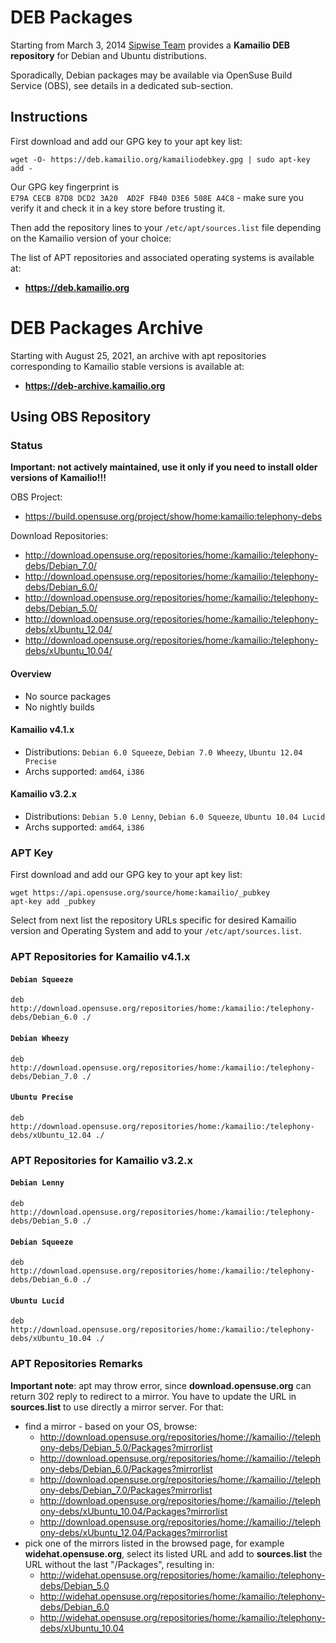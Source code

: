 # DEB Packages

Starting from March 3, 2014 [Sipwise Team](http://www.sipwise.com)
provides a **Kamailio DEB repository** for Debian and Ubuntu
distributions.

Sporadically, Debian packages may be available via OpenSuse Build
Service (OBS), see details in a dedicated sub-section.

## Instructions

First download and add our GPG key to your apt key list:

    wget -O- https://deb.kamailio.org/kamailiodebkey.gpg | sudo apt-key add -

Our GPG key fingerprint is
`E79A CECB 87D8 DCD2 3A20  AD2F FB40 D3E6 508E A4C8` - make sure you
verify it and check it in a key store before trusting it.

Then add the repository lines to your `/etc/apt/sources.list` file
depending on the Kamailio version of your choice:

The list of APT repositories and associated operating systems is
available at:

- **<https://deb.kamailio.org>**

# DEB Packages Archive

Starting with August 25, 2021, an archive with apt repositories
corresponding to Kamailio stable versions is available at:

- **<https://deb-archive.kamailio.org>**

## Using OBS Repository

### Status

**Important: not actively maintained, use it only if you need to install
older versions of Kamailio!!!**

OBS Project:

- <https://build.opensuse.org/project/show/home:kamailio:telephony-debs>

Download Repositories:

- <http://download.opensuse.org/repositories/home:/kamailio:/telephony-debs/Debian_7.0/>
- <http://download.opensuse.org/repositories/home:/kamailio:/telephony-debs/Debian_6.0/>
- <http://download.opensuse.org/repositories/home:/kamailio:/telephony-debs/Debian_5.0/>
- <http://download.opensuse.org/repositories/home:/kamailio:/telephony-debs/xUbuntu_12.04/>
- <http://download.opensuse.org/repositories/home:/kamailio:/telephony-debs/xUbuntu_10.04/>

#### Overview

- No source packages
- No nightly builds

#### Kamailio v4.1.x

- Distributions: `Debian 6.0 Squeeze`, `Debian 7.0 Wheezy`,
    `Ubuntu 12.04 Precise`
- Archs supported: `amd64`, `i386`

#### Kamailio v3.2.x

- Distributions: `Debian 5.0 Lenny`, `Debian 6.0 Squeeze`,
    `Ubuntu 10.04 Lucid`
- Archs supported: `amd64`, `i386`

### APT Key

First download and add our GPG key to your apt key list:

    wget https://api.opensuse.org/source/home:kamailio/_pubkey
    apt-key add _pubkey

Select from next list the repository URLs specific for desired Kamailio
version and Operating System and add to your `/etc/apt/sources.list`.

### APT Repositories for Kamailio v4.1.x

#### `Debian Squeeze`

    deb http://download.opensuse.org/repositories/home:/kamailio:/telephony-debs/Debian_6.0 ./

#### `Debian Wheezy`

    deb http://download.opensuse.org/repositories/home:/kamailio:/telephony-debs/Debian_7.0 ./

#### `Ubuntu Precise`

    deb http://download.opensuse.org/repositories/home:/kamailio:/telephony-debs/xUbuntu_12.04 ./

### APT Repositories for Kamailio v3.2.x

#### `Debian Lenny`

    deb http://download.opensuse.org/repositories/home:/kamailio:/telephony-debs/Debian_5.0 ./

#### `Debian Squeeze`

    deb http://download.opensuse.org/repositories/home:/kamailio:/telephony-debs/Debian_6.0 ./

#### `Ubuntu Lucid`

    deb http://download.opensuse.org/repositories/home:/kamailio:/telephony-debs/xUbuntu_10.04 ./

### APT Repositories Remarks

**Important note**: apt may throw error, since **download.opensuse.org**
can return 302 reply to redirect to a mirror. You have to update the URL
in **sources.list** to use directly a mirror server. For that:

- find a mirror - based on your OS, browse:
    - <http://download.opensuse.org/repositories/home://kamailio://telephony-debs/Debian_5.0/Packages?mirrorlist>
    - <http://download.opensuse.org/repositories/home://kamailio://telephony-debs/Debian_6.0/Packages?mirrorlist>
    - <http://download.opensuse.org/repositories/home://kamailio://telephony-debs/Debian_7.0/Packages?mirrorlist>
    - <http://download.opensuse.org/repositories/home://kamailio://telephony-debs/xUbuntu_10.04/Packages?mirrorlist>
    - <http://download.opensuse.org/repositories/home://kamailio://telephony-debs/xUbuntu_12.04/Packages?mirrorlist>
- pick one of the mirrors listed in the browsed page, for example
    **widehat.opensuse.org**, select its listed URL and add to
    **sources.list** the URL without the last "/Packages", resulting in:
    - <http://widehat.opensuse.org/repositories/home:/kamailio:/telephony-debs/Debian_5.0>
    - <http://widehat.opensuse.org/repositories/home:/kamailio:/telephony-debs/Debian_6.0>
    - <http://widehat.opensuse.org/repositories/home:/kamailio:/telephony-debs/xUbuntu_10.04>
